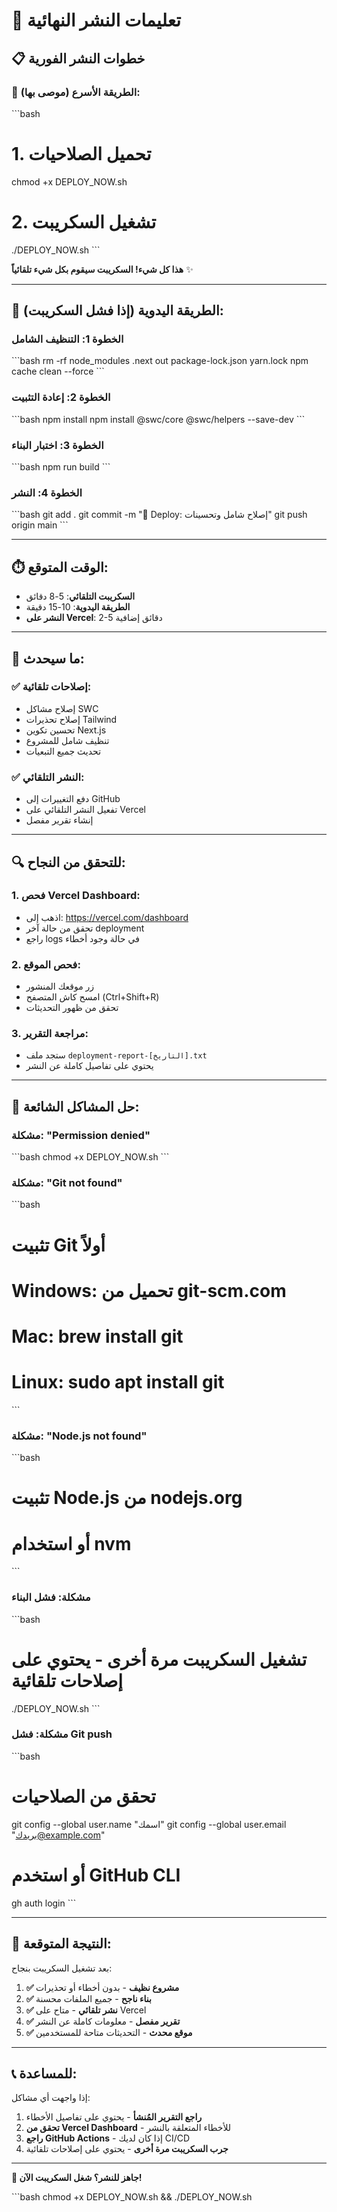 # 🚀 تعليمات النشر النهائية

## 📋 خطوات النشر الفورية

### 🎯 الطريقة الأسرع (موصى بها):

\`\`\`bash
# 1. تحميل الصلاحيات
chmod +x DEPLOY_NOW.sh

# 2. تشغيل السكريبت
./DEPLOY_NOW.sh
\`\`\`

**هذا كل شيء! السكريبت سيقوم بكل شيء تلقائياً** ✨

---

## 🔧 الطريقة اليدوية (إذا فشل السكريبت):

### الخطوة 1: التنظيف الشامل
\`\`\`bash
rm -rf node_modules .next out package-lock.json yarn.lock
npm cache clean --force
\`\`\`

### الخطوة 2: إعادة التثبيت
\`\`\`bash
npm install
npm install @swc/core @swc/helpers --save-dev
\`\`\`

### الخطوة 3: اختبار البناء
\`\`\`bash
npm run build
\`\`\`

### الخطوة 4: النشر
\`\`\`bash
git add .
git commit -m "🚀 Deploy: إصلاح شامل وتحسينات"
git push origin main
\`\`\`

---

## ⏱️ الوقت المتوقع:
- **السكريبت التلقائي**: 5-8 دقائق
- **الطريقة اليدوية**: 10-15 دقيقة
- **النشر على Vercel**: 2-5 دقائق إضافية

---

## 🎯 ما سيحدث:

### ✅ إصلاحات تلقائية:
- إصلاح مشاكل SWC
- إصلاح تحذيرات Tailwind
- تحسين تكوين Next.js
- تنظيف شامل للمشروع
- تحديث جميع التبعيات

### ✅ النشر التلقائي:
- دفع التغييرات إلى GitHub
- تفعيل النشر التلقائي على Vercel
- إنشاء تقرير مفصل

---

## 🔍 للتحقق من النجاح:

### 1. فحص Vercel Dashboard:
- اذهب إلى: https://vercel.com/dashboard
- تحقق من حالة آخر deployment
- راجع logs في حالة وجود أخطاء

### 2. فحص الموقع:
- زر موقعك المنشور
- امسح كاش المتصفح (Ctrl+Shift+R)
- تحقق من ظهور التحديثات

### 3. مراجعة التقرير:
- ستجد ملف `deployment-report-[التاريخ].txt`
- يحتوي على تفاصيل كاملة عن النشر

---

## 🚨 حل المشاكل الشائعة:

### مشكلة: "Permission denied"
\`\`\`bash
chmod +x DEPLOY_NOW.sh
\`\`\`

### مشكلة: "Git not found"
\`\`\`bash
# تثبيت Git أولاً
# Windows: تحميل من git-scm.com
# Mac: brew install git
# Linux: sudo apt install git
\`\`\`

### مشكلة: "Node.js not found"
\`\`\`bash
# تثبيت Node.js من nodejs.org
# أو استخدام nvm
\`\`\`

### مشكلة: فشل البناء
\`\`\`bash
# تشغيل السكريبت مرة أخرى - يحتوي على إصلاحات تلقائية
./DEPLOY_NOW.sh
\`\`\`

### مشكلة: فشل Git push
\`\`\`bash
# تحقق من الصلاحيات
git config --global user.name "اسمك"
git config --global user.email "بريدك@example.com"

# أو استخدم GitHub CLI
gh auth login
\`\`\`

---

## 🎉 النتيجة المتوقعة:

بعد تشغيل السكريبت بنجاح:

1. **✅ مشروع نظيف** - بدون أخطاء أو تحذيرات
2. **✅ بناء ناجح** - جميع الملفات محسنة
3. **✅ نشر تلقائي** - متاح على Vercel
4. **✅ تقرير مفصل** - معلومات كاملة عن النشر
5. **✅ موقع محدث** - التحديثات متاحة للمستخدمين

---

## 📞 للمساعدة:

إذا واجهت أي مشاكل:

1. **راجع التقرير المُنشأ** - يحتوي على تفاصيل الأخطاء
2. **تحقق من Vercel Dashboard** - للأخطاء المتعلقة بالنشر
3. **راجع GitHub Actions** - إذا كان لديك CI/CD
4. **جرب السكريبت مرة أخرى** - يحتوي على إصلاحات تلقائية

---

**🚀 جاهز للنشر؟ شغل السكريبت الآن!**

\`\`\`bash
chmod +x DEPLOY_NOW.sh && ./DEPLOY_NOW.sh
